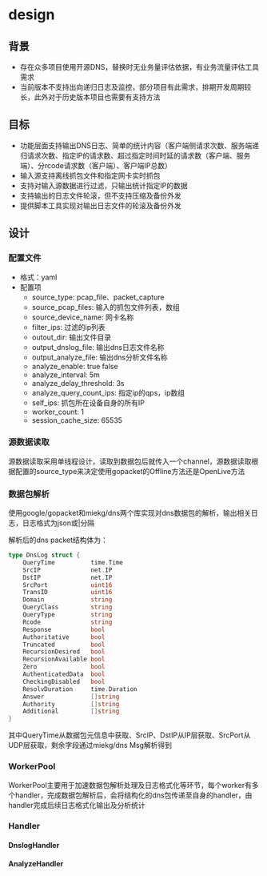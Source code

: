 # design
## 背景
* 存在众多项目使用开源DNS，替换时无业务量评估依据，有业务流量评估工具需求
* 当前版本不支持出向递归日志及监控，部分项目有此需求，排期开发周期较长，此外对于历史版本项目也需要有支持方法

## 目标
* 功能层面支持输出DNS日志、简单的统计内容（客户端侧请求次数、服务端递归请求次数、指定IP的请求数、超过指定时间时延的请求数（客户端、服务端）、分rcode请求数（客户端）、客户端IP总数）
* 输入源支持离线抓包文件和指定网卡实时抓包
* 支持对输入源数据进行过滤，只输出统计指定IP的数据
* 支持输出的日志文件轮滚，但不支持压缩及备份外发
* 提供脚本工具实现对输出日志文件的轮滚及备份外发

## 设计
### 配置文件

* 格式：yaml
* 配置项
    * source_type: pcap_file、packet_capture
    * source_pcap_files: 输入的抓包文件列表，数组
    * source_device_name: 网卡名称
    * filter_ips: 过滤的ip列表
    * outout_dir: 输出文件目录
    * output_dnslog_file: 输出dns日志文件名称
    * output_analyze_file: 输出dns分析文件名称
    * analyze_enable: true false
    * analyze_interval: 5m
    * analyze_delay_threshold: 3s
    * analyze_query_count_ips: 指定ip的qps，ip数组
    * self_ips: 抓包所在设备自身的所有IP
    * worker_count: 1
    * session_cache_size: 65535

### 源数据读取
源数据读取采用单线程设计，读取到数据包后就传入一个channel，源数据读取根据配置的source_type来决定使用gopacket的Offline方法还是OpenLive方法

### 数据包解析
使用google/gopacket和miekg/dns两个库实现对dns数据包的解析，输出相关日志，日志格式为json或|分隔

解析后的dns packet结构体为：
```go
type DnsLog struct {
	QueryTime          time.Time
	SrcIP              net.IP
	DstIP              net.IP
	SrcPort            uint16
	TransID            uint16
	Domain             string
	QueryClass         string
	QueryType          string
	Rcode              string
	Response           bool
	Authoritative      bool
	Truncated          bool
	RecursionDesired   bool
	RecursionAvailable bool
	Zero               bool
	AuthenticatedData  bool
	CheckingDisabled   bool
	ResolvDuration     time.Duration
	Answer             []string
	Authority          []string
	Additional         []string
}
```

其中QueryTime从数据包元信息中获取、SrcIP、DstIP从IP层获取、SrcPort从UDP层获取，剩余字段通过miekg/dns Msg解析得到

### WorkerPool
WorkerPool主要用于加速数据包解析处理及日志格式化等环节，每个worker有多个handler，完成数据包解析后，会将结构化的dns包传递至自身的handler，由handler完成后续日志格式化输出及分析统计

### Handler
#### DnslogHandler


#### AnalyzeHandler

